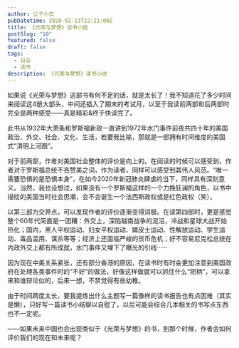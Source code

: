 ```yaml
---
author: 公子小白
pubDatetime: 2020-02-13T22:21:00Z
title: 《光荣与梦想》读书小结
postSlug: "10"
featured: false
draft: false
tags:
  - 日志
  - 读书
description: 《光荣与梦想》读书小结
---
```


如果说《光荣与梦想》这部书有何不足的话，就是太长了！我不知道花了多少时间来阅读这4册大部头，中间还插入了期末的考试月，以至于我读前两部和后两部时完全是两种感受——真是精彩&终于快读完了。

此书从1932年大萧条和罗斯福新政一直讲到1972年水门事件前夜共四十年的美国政治、外交、社会、文化、生活，若要我比喻，那就是一部拥有时间维度的美国式“清明上河图”。

对于前两部，作者对美国社会整体的评价是向上的。在阅读的时候可以感受到，作者对于罗斯福总统不吝赞美之词，作为读者，同样可以感受到其伟人风范。“唯一需要恐惧的是恐惧本身”，在如今2020年新冠肺炎肆虐的当下，同样具有深刻意义。当然，我也设想过，如果没有一个罗斯福这样的一个力挽狂澜的角色，以书中描绘的美国当时社会思潮，会不会诞生一个法西斯政权或是红色政权（笑）。

以第三部为交界点，可以发现作者的评价逐渐变得消极。在读第四部时，更是感觉整个60年代简直是一团糟：外交上，深陷越南战争的泥沼，冷战和星球大战开始热化；国内，黑人平权运动、妇女平权运动、嬉皮士运动、性解放运动、学生运动、毒品滥用、谋杀等等；经济上还面临严峻的货币危机；好不容易尼克松总统在内政外交上都有所成就，水门事件又埋下了曝光的引线······

因为现在中美关系紧张，还有部分香港的原因，在读书时有时会更加注意到美国政府在处理各类事件时的“不好”的做法，好像这样做就可以抓住什么“把柄”，可以拿来和谁辩论似的，后来一想，不禁觉得有些幼稚。

由于时间跨度太长，要我提炼出什么主题写一篇像样的读书报告也有点困难（其实是懒），只好写一篇读书小结聊以自慰了，以后可能会综合几本相关的书写点东西也不一定呢。

——如果未来中国也会出现类似于《光荣与梦想》的书，到那个时候，作者会如何评价我们的现在和未来呢？
